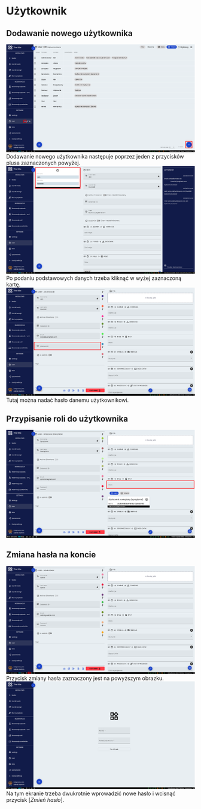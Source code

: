 # Użytkownik
## Dodawanie nowego użytkownika
![Dodawanie nowego użytkownika](../images/nowy-user-1.png)
Dodawanie nowego użytkownika następuje poprzez jeden z przycisków plusa zaznaczonych powyżej. 
![Dodawanie nowego użytkownika](../images/nowy-user-2.png)
Po podaniu podstawowych danych trzeba kliknąć w wyżej zaznaczoną kartę.
![Dodawanie nowego użytkownika](../images/nowy-user-3.png)
Tutaj można nadać hasło danemu użytkownikowi. 

## Przypisanie roli do użytkownika
![Przypisanie roli](../images/przypisanie-roli-user.png)

## Zmiana hasła na koncie
![Zmiana hasła](../images/zmiana-hasla-1.png)
Przycisk zmiany hasła zaznaczony jest na powyższym obrazku.
![Zmiana hasła](../images/zmiana-hasla-2.png)
Na tym ekranie trzeba dwukrotnie wprowadzić nowe hasło i wcisnąć przycisk [*Zmień hasło*].